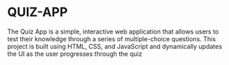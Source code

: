 # QUIZ-APP
The Quiz App is a simple, interactive web application that allows users to test their knowledge through a series of multiple-choice questions. This project is built using HTML, CSS, and JavaScript and dynamically updates the UI as the user progresses through the quiz

